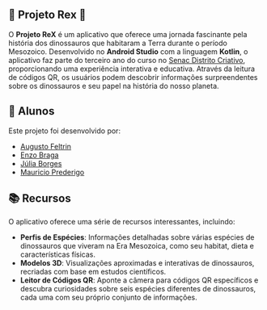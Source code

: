 ## 🦖 Projeto Rex 🦕

O **Projeto ReX** é um aplicativo que oferece uma jornada fascinante pela história dos dinossauros que habitaram a Terra durante o período Mesozoico. Desenvolvido no **Android Studio** com a linguagem **Kotlin**, o aplicativo faz parte do terceiro ano do curso no [Senac Distrito Criativo](https://github.com/senacrs-emti), proporcionando uma experiência interativa e educativa. Através da leitura de códigos QR, os usuários podem descobrir informações surpreendentes sobre os dinossauros e seu papel na história do nosso planeta.

## 🦴 Alunos

Este projeto foi desenvolvido por:
- [Augusto Feltrin](https://github.com/AugustoFeltrin)
- [Enzo Braga](https://github.com/Enzux)
- [Júlia Borges](https://github.com/JuliaWainer)
- [Mauricio Prederigo](https://github.com/MauroMFP)

## 📚 Recursos

O aplicativo oferece uma série de recursos interessantes, incluindo:

- **Perfis de Espécies**: Informações detalhadas sobre várias espécies de dinossauros que viveram na Era Mesozoica, como seu habitat, dieta e características físicas.
- **Modelos 3D**: Visualizações aproximadas e interativas de dinossauros, recriadas com base em estudos científicos.
- **Leitor de Códigos QR**: Aponte a câmera para códigos QR específicos e descubra curiosidades sobre seis espécies diferentes de dinossauros, cada uma com seu próprio conjunto de informações.


